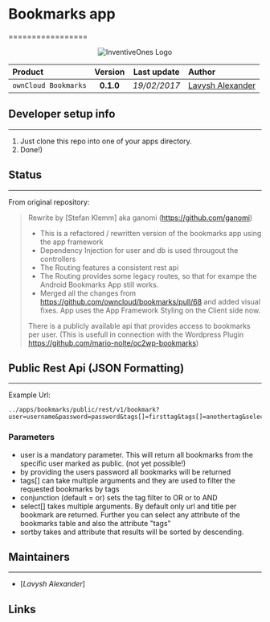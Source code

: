 # Bookmarks app #

=================

<center>

![InventiveOnes Logo][IO-Logo]

| Product              |  Version  |  Last update  |       Author       |
|:---------------------|:---------:|:-------------:|:-------------------|
| `ownCloud Bookmarks` | **0.1.0** |  *19/02/2017* | [Lavysh Alexander] |

</center>

## Developer setup info ##

--------------------------

1. Just clone this repo into one of your apps directory.
2. Done!)


## Status ##

------------

From original repository:

> Rewrite by [Stefan Klemm] aka ganomi (https://github.com/ganomi)
> 
> * This is a refactored / rewritten version of the bookmarks app using the app framework
> * Dependency Injection for user and db is used througout the controllers
> * The Routing features a consistent rest api
> * The Routing provides some legacy routes, so that for exampe the Android Bookmarks App still works.
> * Merged all the changes from https://github.com/owncloud/bookmarks/pull/68 and added visual fixes. App uses the App Framework Styling on the Client side now.
> 
> There is a publicly available api that provides access to bookmarks per user. (This is usefull in connection with the Wordpress Plugin https://github.com/mario-nolte/oc2wp-bookmarks)


## Public Rest Api (JSON Formatting) ##

---------

Example Url:

```
../apps/bookmarks/public/rest/v1/bookmark?user=username&password=password&tags[]=firsttag&tags[]=anothertag&select[]=description&conjunction=AND&sortby=description
```

### Parameters ###

* user is a mandatory parameter. This will return all bookmarks from the specific user marked as public. (not yet possible!)
* by providing the users password all bookmarks will be returned
* tags[] can take multiple arguments and they are used to filter the requested bookmarks by tags
* conjunction (default = or) sets the tag filter to OR or to AND
* select[] takes multiple arguments. By default only url and title per bookmark are returned. Further you can select any attribute of the bookmarks table and also the attribute "tags"
* sortby takes and attribute that results will be sorted by descending.

## Maintainers ##

-----------------

* [*Lavysh Alexander*]


## Links ##
<!------------ Links -------------->
[Lavysh Alexander]: http://lavysh.ru


<!------------ Images -------------->
[IO-Logo]: https://dl.dropboxusercontent.com/u/4025012/Static/Projects/All/IO.png "InventiveOnes Ltd."
